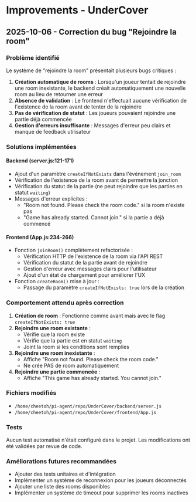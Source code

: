 # Improvements - UnderCover

## 2025-10-06 - Correction du bug "Rejoindre la room"

### Problème identifié
Le système de "rejoindre la room" présentait plusieurs bugs critiques :

1. **Création automatique de rooms** : Lorsqu'un joueur tentait de rejoindre une room inexistante, le backend créait automatiquement une nouvelle room au lieu de retourner une erreur
2. **Absence de validation** : Le frontend n'effectuait aucune vérification de l'existence de la room avant de tenter de la rejoindre
3. **Pas de vérification de statut** : Les joueurs pouvaient rejoindre une partie déjà commencée
4. **Gestion d'erreurs insuffisante** : Messages d'erreur peu clairs et manque de feedback utilisateur

### Solutions implémentées

#### Backend (server.js:121-171)
- Ajout d'un paramètre `createIfNotExists` dans l'événement `join_room`
- Vérification de l'existence de la room avant de permettre la jonction
- Vérification du statut de la partie (ne peut rejoindre que les parties en statut `waiting`)
- Messages d'erreur explicites :
  - "Room not found. Please check the room code." si la room n'existe pas
  - "Game has already started. Cannot join." si la partie a déjà commencé

#### Frontend (App.js:234-266)
- Fonction `joinRoom()` complètement refactorisée :
  - Vérification HTTP de l'existence de la room via l'API REST
  - Vérification du statut de la partie avant de rejoindre
  - Gestion d'erreur avec messages clairs pour l'utilisateur
  - Ajout d'un état de chargement pour améliorer l'UX
- Fonction `createRoom()` mise à jour :
  - Passage du paramètre `createIfNotExists: true` lors de la création

### Comportement attendu après correction

1. **Création de room** : Fonctionne comme avant mais avec le flag `createIfNotExists: true`
2. **Rejoindre une room existante** :
   - Vérifie que la room existe
   - Vérifie que la partie est en statut `waiting`
   - Joint la room si les conditions sont remplies
3. **Rejoindre une room inexistante** :
   - Affiche "Room not found. Please check the room code."
   - Ne crée PAS de room automatiquement
4. **Rejoindre une partie commencée** :
   - Affiche "This game has already started. You cannot join."

### Fichiers modifiés
- `/home/cheetoh/pi-agent/repo/UnderCover/backend/server.js`
- `/home/cheetoh/pi-agent/repo/UnderCover/frontend/App.js`

### Tests
Aucun test automatisé n'était configuré dans le projet. Les modifications ont été validées par revue de code.

### Améliorations futures recommandées
- Ajouter des tests unitaires et d'intégration
- Implémenter un système de reconnexion pour les joueurs déconnectés
- Ajouter une liste des rooms disponibles
- Implémenter un système de timeout pour supprimer les rooms inactives
